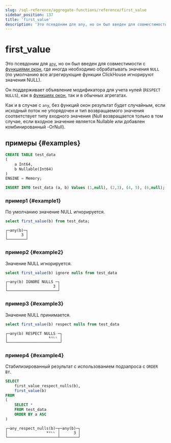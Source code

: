 ```yaml
---
slug: /sql-reference/aggregate-functions/reference/first_value
sidebar_position: 137
title: 'first_value'
description: 'Это псевдоним для any, но он был введен для совместимости с фунциями окон, где иногда необходимо обрабатывать значения NULL (по умолчанию все агрегирующие функции ClickHouse игнорируют значения NULL).'
---
```



# first_value

Это псевдоним для [`any`](../../../sql-reference/aggregate-functions/reference/any.md), но он был введен для совместимости с [функциями окон](../../window-functions/index.md), где иногда необходимо обрабатывать значения `NULL` (по умолчанию все агрегирующие функции ClickHouse игнорируют значения NULL).

Он поддерживает объявление модификатора для учета нулей (`RESPECT NULLS`), как в [функциях окон](../../window-functions/index.md), так и в обычных агрегатах.

Как и в случае с `any`, без функций окон результат будет случайным, если исходный поток не упорядочен и тип возвращаемого значения соответствует типу входного значения (Null возвращается только в том случае, если входное значение является Nullable или добавлен комбинированный -OrNull).

## примеры {#examples}

```sql
CREATE TABLE test_data
(
    a Int64,
    b Nullable(Int64)
)
ENGINE = Memory;

INSERT INTO test_data (a, b) Values (1,null), (2,3), (4, 5), (6,null);
```

### пример1 {#example1}
По умолчанию значение NULL игнорируется.
```sql
select first_value(b) from test_data;
```

```text
┌─any(b)─┐
│      3 │
└────────┘
```

### пример2 {#example2}
Значение NULL игнорируется.
```sql
select first_value(b) ignore nulls from test_data
```

```text
┌─any(b) IGNORE NULLS ─┐
│                    3 │
└──────────────────────┘
```

### пример3 {#example3}
Значение NULL принимается.
```sql
select first_value(b) respect nulls from test_data
```

```text
┌─any(b) RESPECT NULLS ─┐
│                  ᴺᵁᴸᴸ │
└───────────────────────┘
```

### пример4 {#example4}
Стабилизированный результат с использованием подзапроса с `ORDER BY`.
```sql
SELECT
    first_value_respect_nulls(b),
    first_value(b)
FROM
(
    SELECT *
    FROM test_data
    ORDER BY a ASC
)
```

```text
┌─any_respect_nulls(b)─┬─any(b)─┐
│                 ᴺᵁᴸᴸ │      3 │
└──────────────────────┴────────┘
```
